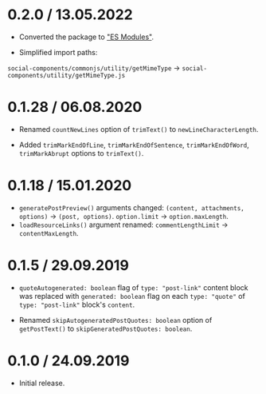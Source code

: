 0.2.0 / 13.05.2022
===================

* Converted the package to ["ES Modules"](https://nodejs.org/api/esm.html).

* Simplified import paths:

`social-components/commonjs/utility/getMimeType` -> `social-components/utility/getMimeType.js`

0.1.28 / 06.08.2020
===================

* Renamed `countNewLines` option of `trimText()` to `newLineCharacterLength`.

* Added `trimMarkEndOfLine`, `trimMarkEndOfSentence`, `trimMarkEndOfWord`, `trimMarkAbrupt` options to `trimText()`.

0.1.18 / 15.01.2020
===================

* `generatePostPreview()` arguments changed: `(content, attachments, options)` -> `(post, options)`. `option.limit` -> `option.maxLength`.
* `loadResourceLinks()` argument renamed: `commentLengthLimit` -> `contentMaxLength`.

0.1.5 / 29.09.2019
===================

* `quoteAutogenerated: boolean` flag of `type: "post-link"` content block was replaced with `generated: boolean` flag on each `type: "quote"` of `type: "post-link"` block's `content`.

* Renamed `skipAutogeneratedPostQuotes: boolean` option of `getPostText()` to `skipGeneratedPostQuotes: boolean`.

0.1.0 / 24.09.2019
===================

* Initial release.